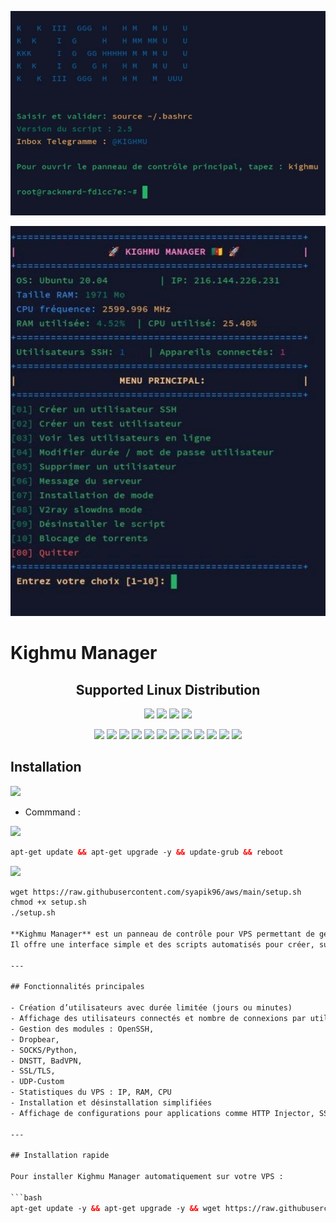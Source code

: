 <p align="center">
  <img src="PAGE%20KIGHMU.jpg" alt="Page Kighmu" width="600">
</p>

<p align="center">
  <img src="KIGHMU%20MANAGER.jpg" alt="Kighmu Manager" width="600">
</p>

# Kighmu Manager

<h2 align="center">Supported Linux Distribution</h2>

<p align="center"><img src="https://img.shields.io/static/v1?style=for-the-badge&logo=debian&label=Debian%209 & 2010&message=Stretch&color=red"> <img src="https://img.shields.io/static/v1?style=for-the-badge&logo=debian&label=Debian%2010&message=Buster&color=red"> <img src="https://img.shields.io/static/v1?style=for-the-badge&logo=ubuntu&label=Ubuntu%2018&message=18.04 LTS&color=red"> <img src="https://img.shields.io/static/v1?style=for-the-badge&logo=ubuntu&label=Ubuntu%2020&message=20.04 LTS&color=red"></p>

<p align="center"><img src="https://img.shields.io/badge/Service-OpenSSH-success.svg">  <img src="https://img.shields.io/badge/Service-Dropbear-success.svg">  <img src="https://img.shields.io/badge/Service-BadVPN-success.svg">  <img src="https://img.shields.io/badge/Service-Stunnel-success.svg">  <img src="https://img.shields.io/badge/Service-OpenVPN-success.svg">  <img src="https://img.shields.io/badge/Service-Squid3-success.svg">  <img   src="https://img.shields.io/badge/Service-Webmin-success.svg">  <img src="https://img.shields.io/badge/Service-Privoxy-green.svg">   <img
src="https://img.shields.io/badge/Service-V2ray-success.svg">  <img src= "https://img.shields.io/badge/Service-SSR-success.svg">  <img src="https://img.shields.io/badge/Service-Trojan-success.svg">  <img src="https://img.shields.io/badge/Service-WireGuard-success.svg">


## Installation

<img src="https://img.shields.io/static/v1?style=for-the-badge&logo=powershell&label=Shell&message=Bash%20Script&color=lightgray"></img>
- Commmand :

<img src="https://img.shields.io/badge/Service-Update%20First-green"></img>
 ```html
 apt-get update && apt-get upgrade -y && update-grub && reboot
  ```
 <img src="https://img.shields.io/badge/Install All-VPN%20Batch-green"></img>
 ```html
 wget https://raw.githubusercontent.com/syapik96/aws/main/setup.sh 
 chmod +x setup.sh 
 ./setup.sh

**Kighmu Manager** est un panneau de contrôle pour VPS permettant de gérer des utilisateurs SSH, SOCKS/Python, Dropbear, SlowDNS, BadVPN, SSL/TLS, UDP-Custom et plus encore.  
Il offre une interface simple et des scripts automatisés pour créer, supprimer et surveiller les utilisateurs.

---

## Fonctionnalités principales

- Création d’utilisateurs avec durée limitée (jours ou minutes)
- Affichage des utilisateurs connectés et nombre de connexions par utilisateur
- Gestion des modules : OpenSSH,
- Dropbear,
- SOCKS/Python,
- DNSTT, BadVPN,
- SSL/TLS,
- UDP-Custom
- Statistiques du VPS : IP, RAM, CPU
- Installation et désinstallation simplifiées
- Affichage de configurations pour applications comme HTTP Injector, SSH Custom, etc.

---

## Installation rapide

Pour installer Kighmu Manager automatiquement sur votre VPS :

```bash
apt-get update -y && apt-get upgrade -y && wget https://raw.githubusercontent.com/kinf744/Kighmu/main/install_kighmu.sh -O install_kighmu.sh && chmod +x install_kighmu.sh && bash install_kighmu.sh
